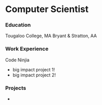 # Computer Scientist 

### Education
Tougaloo College, MA
Bryant & Stratton, AA

### Work Experience 
Code Ninjia 
- big impact project 1!
- big impact project 2!

### Projects
-
